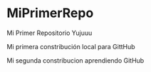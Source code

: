 # MiPrimerRepo
Mi  Primer Repositorio Yujuuu


Mi primera constribución local para GittHub

Mi segunda  constribucion aprendiendo GitHub
